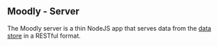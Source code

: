 Moodly - Server
-----------------

The Moodly server is a thin NodeJS app that serves data from the [data store][storage-readme] in a RESTful format.

[==================== LINKS BEGIN HERE ==========================]: #

[storage-readme]: ../storage/README.md